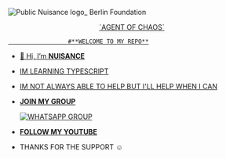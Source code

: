 <p align="center">

  

![Public Nuisance logo_ Berlin Foundation](https://user-images.githubusercontent.com/88751177/139162118-4b704ae1-d9ec-410d-824f-17ebf8acf2b5.jpg)
<p align="center">
 <a href="https://github.com/lloyd4565">
`AGENT OF CHAOS`
  
                     #**WELCOME TO MY REPO**

- 👋 Hi, I’m **NUISANCE**

- IM LEARNING TYPESCRIPT

- IM NOT ALWAYS ABLE TO HELP BUT I'LL HELP WHEN I CAN

- **JOIN MY GROUP**

   [![WHATSAPP GROUP](https://img.shields.io/badge/WhatsApp-25D366?style=for-the-badge&logo=whatsapp&logoColor=white)](https://chat.whatsapp.com/IRbdcY5Kxr0IIxfWhlpfr4)

- **[FOLLOW MY YOUTUBE](https://youtube.com/channel/UCUqkcRVD3BPzhxoERrkXWYA)**
   
- THANKS FOR THE SUPPORT ☺️
